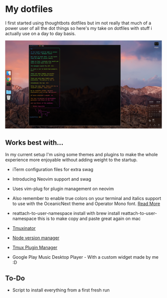 # My dotfiles
I first started using thoughtbots dotfiles but im not really that much of a power user of all the dot things so here's my take on dotfiles with stuff i actually use on a day to day basis.

![My current terminal setup](desk.png)

## Works best with...
In my current setup I'm using some themes and plugins to make the whole experience more enjoyable without adding weight to the startup.

- iTerm configuration files for extra swag

- Introducing Neovim support and swag

- Uses vim-plug for plugin management on neovim

- Also remember to enable true colors on your terminal and italics support to use with the OceanicNext theme and Operator Mono font. [Read More](https://bruinsslot.jp/post/how-to-enable-true-color-for-neovim-tmux-and-gnome-terminal/)

- reattach-to-user-namespace install with brew install reattach-to-user-namespace this is to make copy and paste great again on mac

- [Tmuxinator](https://github.com/tmuxinator/tmuxinator)

- [Node version manager](https://github.com/creationix/nvm)

- [Tmux Plugin Manager](https://github.com/tmux-plugins/tpm)

- Google Play Music Desktop Player - With a custom widget made by me :D
## To-Do

- Script to install everything from a first fresh run
